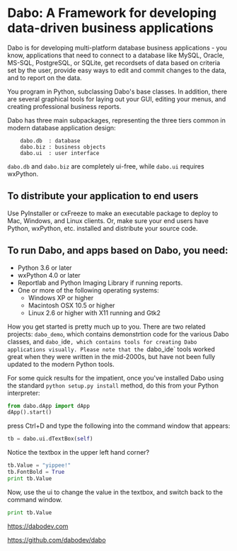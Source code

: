 Dabo: A Framework for developing data-driven business applications
==================================================================

Dabo is for developing multi-platform database business applications - you
know, applications that need to connect to a database like MySQL, Oracle,
MS-SQL, PostgreSQL, or SQLite, get recordsets of data based on criteria set by
the user, provide easy ways to edit and commit changes to the data, and to
report on the data.

You program in Python, subclassing Dabo's base classes. In addition, there are
several graphical tools for laying out your GUI, editing your menus, and
creating professional business reports. 

Dabo has three main subpackages, representing the three tiers common in modern
database application design:
```
	dabo.db  : database
	dabo.biz : business objects
	dabo.ui  : user interface
```
```dabo.db``` and ```dabo.biz``` are completely ui-free, while ```dabo.ui```
requires wxPython.

To distribute your application to end users
-------------------------------------------
Use PyInstaller or cxFreeze to make an executable package to deploy to Mac,
Windows, and Linux clients. Or, make sure your end users have Python, wxPython,
etc. installed and distribute your source code.

To run Dabo, and apps based on Dabo, you need:
----------------------------------------------
 * Python 3.6 or later
 * wxPython 4.0 or later
 * Reportlab and Python Imaging Library if running reports.
 * One or more of the following operating systems:
   * Windows XP or higher
   * Macintosh OSX 10.5 or higher
   * Linux 2.6 or higher with X11 running and Gtk2

How you get started is pretty much up to you. There are two related projects: `dabo_demo`, which contains demonstrtion
code for the various Dabo classes, and `dabo_`ide`, which contains tools for creating Dabo applications visually. Please
note that the `dabo_ide` tools worked great when they were written in the mid-2000s, but have not been fully updated to
the modern Python tools.

For some quick results for the impatient, once you've installed Dabo using the
standard ```python setup.py install``` method, do this from your Python
interpreter:

```python
from dabo.dApp import dApp
dApp().start()
```

press Ctrl+D and type the following into the command window that appears:

```python
tb = dabo.ui.dTextBox(self)
```

Notice the textbox in the upper left hand corner?
```python
tb.Value = "yippee!"
tb.FontBold = True
print tb.Value
```

Now, use the ui to change the value in the textbox, and switch back to
the command window.
```python
print tb.Value
```

https://dabodev.com

https://github.com/dabodev/dabo

